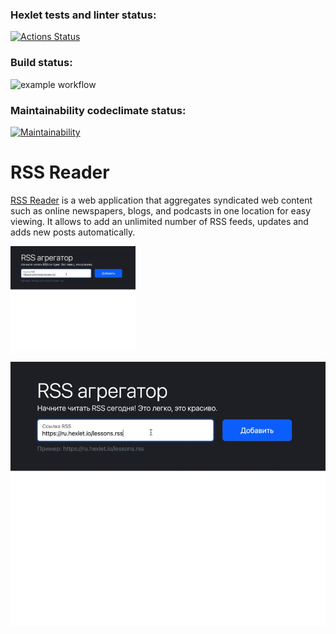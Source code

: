 ### Hexlet tests and linter status:
[![Actions Status](https://github.com/ArinaAnderson/frontend-project-11/workflows/hexlet-check/badge.svg)](https://github.com/ArinaAnderson/frontend-project-11/actions)
### Build status:
![example workflow](https://github.com/ArinaAnderson/frontend-project-11/actions/workflows/build.yml/badge.svg)
### Maintainability codeclimate status:
[![Maintainability](https://api.codeclimate.com/v1/badges/4eea2d81ee8d3e1de405/maintainability)](https://codeclimate.com/github/ArinaAnderson/frontend-project-11/maintainability)

# RSS Reader

[RSS Reader](https://frontend-project-11-iota-henna.vercel.app/) is a web application that aggregates syndicated web content such as online newspapers, blogs, and podcasts in one location for easy viewing. It allows to add an unlimited number of RSS feeds, updates and adds new posts automatically.

<img width="200" src="/assets/demonstration.gif" alt="gif showing RSS Reader at action" />

![gif showing RSS Reader at action](/assets/demonstration.gif)
